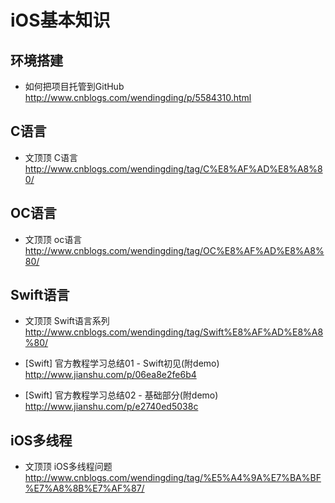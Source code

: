 # iOS基本知识

## 环境搭建 
* 如何把项目托管到GitHub <br>
http://www.cnblogs.com/wendingding/p/5584310.html


## C语言
* 文顶顶 C语言 <br>
http://www.cnblogs.com/wendingding/tag/C%E8%AF%AD%E8%A8%80/

## OC语言
* 文顶顶 oc语言 <br>
http://www.cnblogs.com/wendingding/tag/OC%E8%AF%AD%E8%A8%80/


## Swift语言
* 文顶顶 Swift语言系列 <br>
http://www.cnblogs.com/wendingding/tag/Swift%E8%AF%AD%E8%A8%80/


* [Swift] 官方教程学习总结01 - Swift初见(附demo)
http://www.jianshu.com/p/06ea8e2fe6b4
* [Swift] 官方教程学习总结02 - 基础部分(附demo)
http://www.jianshu.com/p/e2740ed5038c


## iOS多线程
* 文顶顶 iOS多线程问题 <br>
http://www.cnblogs.com/wendingding/tag/%E5%A4%9A%E7%BA%BF%E7%A8%8B%E7%AF%87/

